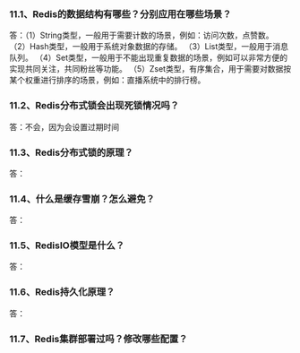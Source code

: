 ### 11.1、Redis的数据结构有哪些？分别应用在哪些场景？
答：（1）String类型，一般用于需要计数的场景，例如：访问次数，点赞数。
（2）Hash类型，一般用于系统对象数据的存储。
（3）List类型，一般用于消息队列。
（4）Set类型，一般用于不能出现重复数据的场景，例如可以非常方便的实现共同关注，共同粉丝等功能。
（5）Zset类型，有序集合，用于需要对数据按某个权重进行排序的场景，例如：直播系统中的排行榜。
### 11.2、Redis分布式锁会出现死锁情况吗？
答：不会，因为会设置过期时间
### 11.3、Redis分布式锁的原理？
答：
### 11.4、什么是缓存雪崩？怎么避免？
答：
### 11.5、RedisIO模型是什么？
答：
### 11.6、Redis持久化原理？
答：
### 11.7、Redis集群部署过吗？修改哪些配置？
